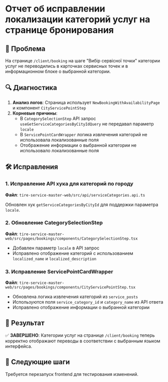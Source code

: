 # Отчет об исправлении локализации категорий услуг на странице бронирования

## 🎯 Проблема
На странице `/client/booking` на шаге "Вибір сервісної точки" категории услуг не переводились в карточках сервисных точек и в информационном блоке о выбранной категории.

## 🔍 Диагностика
1. **Анализ логов**: Страница использует `NewBookingWithAvailabilityPage` и компонент `CityServicePointStep`
2. **Корневые причины**:
   - В `CategorySelectionStep` API запрос `useGetServiceCategoriesByCityIdQuery` не передавал параметр `locale`
   - В `ServicePointCardWrapper` логика извлечения категорий не использовала локализованные поля
   - Отображение информации о выбранной категории не использовало локализованные поля

## 🛠️ Исправления

### 1. Исправление API хука для категорий по городу
**Файл**: `tire-service-master-web/src/api/serviceCategories.api.ts`

Обновлен хук `getServiceCategoriesByCityId` для поддержки параметра `locale`.

### 2. Обновление CategorySelectionStep
**Файл**: `tire-service-master-web/src/pages/bookings/components/CategorySelectionStep.tsx`

- Добавлен параметр `locale` в API запрос
- Исправлено отображение категорий с использованием `localized_name` и `localized_description`

### 3. Исправление ServicePointCardWrapper
**Файл**: `tire-service-master-web/src/pages/bookings/components/CityServicePointStep.tsx`

- Обновлена логика извлечения категорий из `service_posts`
- Используются поля `service_category_id` и `category_name` из API ответа
- Исправлено отображение информации о выбранной категории

## 🎯 Результат
✅ **ЗАВЕРШЕНО**: Категории услуг на странице `/client/booking` теперь корректно отображают переводы в соответствии с выбранным языком интерфейса.

## 📝 Следующие шаги
Требуется перезапуск frontend для тестирования изменений.